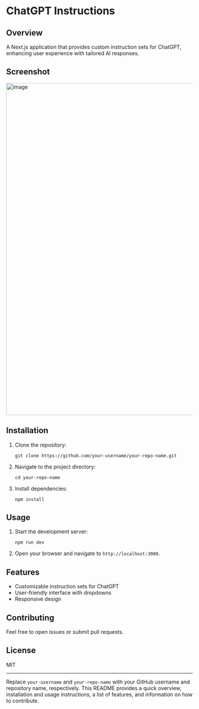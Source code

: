 # ChatGPT Instructions

## Overview

A Next.js application that provides custom instruction sets for ChatGPT, enhancing user experience with tailored AI responses.

## Screenshot
<img width="897" alt="image" src="https://github.com/howardweb/chatGPTHelper/assets/54988597/8bde52f5-fef5-4c36-ae0a-af5f8723b6d5">




## Installation

1. Clone the repository:
   ```
   git clone https://github.com/your-username/your-repo-name.git
   ```
   
2. Navigate to the project directory:
   ```
   cd your-repo-name
   ```

3. Install dependencies:
   ```
   npm install
   ```

## Usage

1. Start the development server:
   ```
   npm run dev
   ```

2. Open your browser and navigate to `http://localhost:3000`.

## Features

- Customizable instruction sets for ChatGPT
- User-friendly interface with dropdowns
- Responsive design

## Contributing

Feel free to open issues or submit pull requests.

## License

MIT

---

Replace `your-username` and `your-repo-name` with your GitHub username and repository name, respectively. This README provides a quick overview, installation and usage instructions, a list of features, and information on how to contribute.
